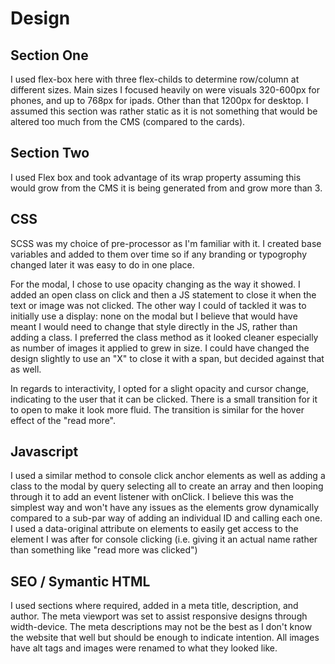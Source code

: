 ﻿# Design

## Section One

I used flex-box here with three flex-childs to determine row/column at different sizes. Main sizes I focused heavily on were visuals 320-600px for phones, and up to 768px for ipads. Other than that 1200px for desktop. I assumed this section was rather static as it is not something that would be altered too much from the CMS (compared to the cards).

## Section Two

I used Flex box and took advantage of its wrap property assuming this would grow from the CMS it is being generated from and grow more than 3.

## CSS

SCSS was my choice of pre-processor as I'm familiar with it. I created base variables and added to them over time so if any branding or typogrophy changed later it was easy to do in one place.

For the modal, I chose to use opacity changing as the way it showed. I added an open class on click and then a JS statement to close it when the text or image was not clicked. The other way I could of tackled it was to initially use a display: none on the modal but I believe that would have meant I would need to change that style directly in the JS, rather than adding a class. I preferred the class method as it looked cleaner especially as number of images it applied to grew in size. I could have changed the design slightly to use an "X" to close it with a span, but decided against that as well.

In regards to interactivity, I opted for a slight opacity and cursor change, indicating to the user that it can be clicked. There is a small transition for it to open to make it look more fluid. The transition is similar for the hover effect of the "read more".

## Javascript

I used a similar method to console click anchor elements as well as adding a class to the modal by query selecting all to create an array and then looping through it to add an event listener with onClick. I believe this was the simplest way and won't have any issues as the elements grow dynamically compared to a sub-par way of adding an individual ID and calling each one. I used a data-original attribute on elements to easily get access to the element I was after for console clicking (i.e. giving it an actual name rather than something like "read more was clicked")

## SEO / Symantic HTML

I used sections where required, added in a meta title, description, and author. The meta viewport was set to assist responsive designs through width-device. The meta descriptions may not be the best as I don't know the website that well but should be enough to indicate intention. All images have alt tags and images were renamed to what they looked like.
